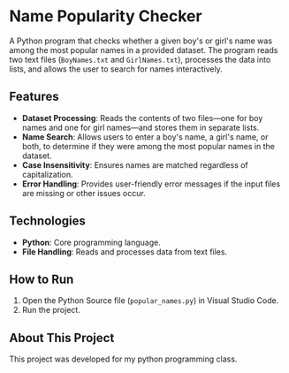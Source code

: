 # Name Popularity Checker

A Python program that checks whether a given boy's or girl's name was among the most popular names in a provided dataset. The program reads two text files (`BoyNames.txt` and `GirlNames.txt`), processes the data into lists, and allows the user to search for names interactively.

## Features
- **Dataset Processing**: Reads the contents of two files—one for boy names and one for girl names—and stores them in separate lists.
- **Name Search**: Allows users to enter a boy's name, a girl's name, or both, to determine if they were among the most popular names in the dataset.
- **Case Insensitivity**: Ensures names are matched regardless of capitalization.
- **Error Handling**: Provides user-friendly error messages if the input files are missing or other issues occur.

## Technologies
- **Python**: Core programming language.
- **File Handling**: Reads and processes data from text files.

## How to Run
1. Open the Python Source file (`popular_names.py`) in Visual Studio Code.
2. Run the project.

## About This Project
This project was developed for my python programming class.